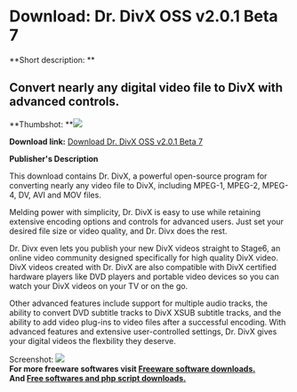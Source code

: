 # Download: Dr. DivX OSS v2.0.1 Beta 7

**Short description: **

## Convert nearly any digital video file to DivX with advanced controls.

  
**Thumbshot: **![](http://www.freewarefiles.com/screenshot/drdivxoss_md.gif)   
  
**Download link:** [Download Dr. DivX OSS v2.0.1 Beta 7](http://freesoftwares.boysofts.com/Dr-DivX-OSS-V-Beta_program_27270.html)  
  

**Publisher's Description**  
  

This download contains Dr. DivX, a powerful open-source program for converting
nearly any video file to DivX, including MPEG-1, MPEG-2, MPEG-4, DV, AVI and
MOV files.

Melding power with simplicity, Dr. DivX is easy to use while retaining
extensive encoding options and controls for advanced users. Just set your
desired file size or video quality, and Dr. Divx does the rest.

Dr. Divx even lets you publish your new DivX videos straight to Stage6, an
online video community designed specifically for high quality DivX video. DivX
videos created with Dr. DivX are also compatible with DivX certified hardware
players like DVD players and portable video devices so you can watch your DivX
videos on your TV or on the go.

Other advanced features include support for multiple audio tracks, the ability
to convert DVD subtitle tracks to DivX XSUB subtitle tracks, and the ability
to add video plug-ins to video files after a successful encoding. With
advanced features and extensive user-controlled settings, Dr. DivX gives your
digital videos the flexbility they deserve.

  
  
Screenshot: ![](http://www.freewarefiles.com/screenshot/drdivxoss.gif)  
**For more freeware softwares visit [Freeware software downloads.](http://freesoftwares.boysofts.com/)**   
**And [Free softwares and php script downloads.](http://www.boysofts.com/)**

